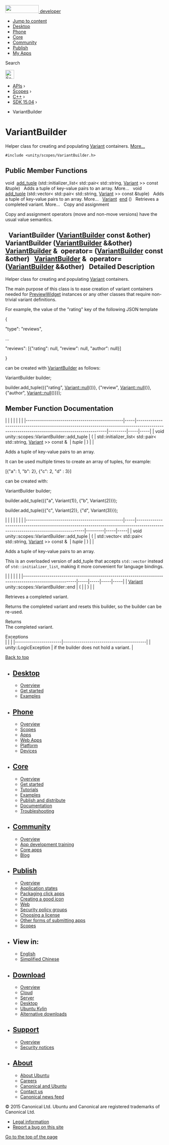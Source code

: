 <a href="https://developer.ubuntu.com/" class="logo-ubuntu"><img src="https://developer.ubuntu.com/assets/sites/ubuntu/latest/u/img/logos/logo-ubuntu-orange.svg" width="106" height="25" /> <span>developer</span></a>

-   [Jump to content](index.html#main-content)
-   [Desktop](https://developer.ubuntu.com/en/desktop/)
-   [Phone](https://developer.ubuntu.com/en/phone/)
-   [Core](https://developer.ubuntu.com/core)
-   [Community](https://developer.ubuntu.com/en/community/)
-   [Publish](https://developer.ubuntu.com/en/publish/)
-   [My Apps](https://myapps.developer.ubuntu.com/)

Search

<img src="https://developer.ubuntu.com/assets/sites/ubuntu/latest/u/img/search-white.svg" alt="Search" height="28" />

-   [APIs](../../../../index.html) ›
-   [Scopes](../../../index.html) ›
-   [C++](../../index.html) ›
-   [SDK 15.04](../index.html) ›

<!-- -->

-   VariantBuilder

VariantBuilder
==============

Helper class for creating and populating <a href="../unity.scopes.Variant/index.html" class="el" title="Simple variant class that can hold an integer, boolean, string, double, dictionary, array or null value. ">Variant</a> containers. [More...](index.html#details)

`#include <unity/scopes/VariantBuilder.h>`

<span id="pub-methods"></span> Public Member Functions
------------------------------------------------------

void 
<a href="index.html#a6636c251658079d95b2c9da9fac297d5" class="el">add_tuple</a> (std::initializer\_list&lt; std::pair&lt; std::string, <a href="../unity.scopes.Variant/index.html" class="el">Variant</a> &gt;&gt; const &tuple)
 
Adds a tuple of key-value pairs to an array. More...
 
void 
<a href="index.html#aea54406435e03542d10da70cd04a6b80" class="el">add_tuple</a> (std::vector&lt; std::pair&lt; std::string, <a href="../unity.scopes.Variant/index.html" class="el">Variant</a> &gt;&gt; const &tuple)
 
Adds a tuple of key-value pairs to an array. More...
 
<a href="../unity.scopes.Variant/index.html" class="el">Variant</a> 
<a href="index.html#abc6c1133cffc6730df7470185460e802" class="el">end</a> ()
 
Retrieves a completed variant. More...
 
Copy and assignment

Copy and assignment operators (move and non-move versions) have the usual value semantics.

<span id="a454b3668e3638bab21dba637ed2bc024" class="anchor"></span>  
**VariantBuilder** (<a href="index.html" class="el">VariantBuilder</a> const &other)
 
<span id="a8cec9964e9837d3685d339ceb7852404" class="anchor"></span>  
**VariantBuilder** (<a href="index.html" class="el">VariantBuilder</a> &&other)
 
<span id="a6f3f9a796ad583e2c66b25637d60b45b" class="anchor"></span> <a href="index.html" class="el">VariantBuilder</a> & 
**operator=** (<a href="index.html" class="el">VariantBuilder</a> const &other)
 
<span id="acf76f6ae2481c10c016abb2ae827a6d1" class="anchor"></span> <a href="index.html" class="el">VariantBuilder</a> & 
**operator=** (<a href="index.html" class="el">VariantBuilder</a> &&other)
 
<span id="details"></span>
Detailed Description
--------------------

Helper class for creating and populating <a href="../unity.scopes.Variant/index.html" class="el" title="Simple variant class that can hold an integer, boolean, string, double, dictionary, array or null value. ">Variant</a> containers.

The main purpose of this class is to ease creation of variant containers needed for <a href="../unity.scopes.PreviewWidget/index.html" class="el" title="A widget for a preview. ">PreviewWidget</a> instances or any other classes that require non-trivial variant definitions.

For example, the value of the "rating" key of the following JSON template

{

<span class="stringliteral">"type"</span>: <span class="stringliteral">"reviews"</span>,

...

<span class="stringliteral">"reviews"</span>: \[{<span class="stringliteral">"rating"</span>: null, <span class="stringliteral">"review"</span>: null, <span class="stringliteral">"author"</span>: null}\]

}

can be created with <a href="index.html" class="el" title="Helper class for creating and populating Variant containers. ">VariantBuilder</a> as follows:

VariantBuilder builder;

builder.add\_tuple({{<span class="stringliteral">"rating"</span>, <a href="../unity.scopes.Variant/index.html#a2bd2d5425fdec9af9340c22e3b47ac1c" class="code">Variant::null</a>())}, {<span class="stringliteral">"review"</span>, <a href="../unity.scopes.Variant/index.html#a2bd2d5425fdec9af9340c22e3b47ac1c" class="code">Variant::null</a>()}, {<span class="stringliteral">"author"</span>, <a href="../unity.scopes.Variant/index.html#a2bd2d5425fdec9af9340c22e3b47ac1c" class="code">Variant::null</a>()}});

Member Function Documentation
-----------------------------

<span id="a6636c251658079d95b2c9da9fac297d5" class="anchor"></span>
|                                                |     |                                                                                                                                             |         |     |     |
|------------------------------------------------|-----|---------------------------------------------------------------------------------------------------------------------------------------------|---------|-----|-----|
| void unity::scopes::VariantBuilder::add\_tuple | (   | std::initializer\_list&lt; std::pair&lt; std::string, <a href="../unity.scopes.Variant/index.html" class="el">Variant</a> &gt;&gt; const &  | *tuple* | )   |     |

Adds a tuple of key-value pairs to an array.

It can be used multiple times to create an array of tuples, for example:

\[{<span class="stringliteral">"a"</span>: 1, <span class="stringliteral">"b"</span>: 2}, {<span class="stringliteral">"c"</span>: 2, <span class="stringliteral">"d"</span> : 3}\]

can be created with:

VariantBuilder builder;

builder.add\_tuple({{<span class="stringliteral">"a"</span>, Variant(1)}, {<span class="stringliteral">"b"</span>, Variant(2)}});

builder.add\_tuple({{<span class="stringliteral">"c"</span>, Variant(2)}, {<span class="stringliteral">"d"</span>, Variant(3)}});

<span id="aea54406435e03542d10da70cd04a6b80" class="anchor"></span>
|                                                |     |                                                                                                                                  |         |     |     |
|------------------------------------------------|-----|----------------------------------------------------------------------------------------------------------------------------------|---------|-----|-----|
| void unity::scopes::VariantBuilder::add\_tuple | (   | std::vector&lt; std::pair&lt; std::string, <a href="../unity.scopes.Variant/index.html" class="el">Variant</a> &gt;&gt; const &  | *tuple* | )   |     |

Adds a tuple of key-value pairs to an array.

This is an overloaded version of add\_tuple that accepts `std::vector` instead of `std::initializer_list`, making it more convenient for language bindings.

<span id="abc6c1133cffc6730df7470185460e802" class="anchor"></span>
|                                                                                                        |     |     |     |     |
|--------------------------------------------------------------------------------------------------------|-----|-----|-----|-----|
| <a href="../unity.scopes.Variant/index.html" class="el">Variant</a> unity::scopes::VariantBuilder::end | (   |     | )   |     |

Retrieves a completed variant.

Returns the completed variant and resets this builder, so the builder can be re-used.

Returns  
The completed variant.

<!-- -->

Exceptions  
|                       |                                         |
|-----------------------|-----------------------------------------|
| unity::LogicException | if the builder does not hold a variant. |

[Back to top](index.html#)

-   [Desktop](https://developer.ubuntu.com/en/desktop/)
    ---------------------------------------------------

    -   [Overview](https://developer.ubuntu.com/en/desktop/)
    -   [Get started](http://snapcraft.io/?utm_source=developer.ubuntu.com&utm_medium=devportal&utm_term=snaps%20snapcraft%20desktop&utm_content=menu&utm_campaign=duc_snappers)
    -   [Examples](https://github.com/ubuntu/snappy-playpen)

-   [Phone](https://developer.ubuntu.com/en/phone/)
    -----------------------------------------------

    -   [Overview](https://developer.ubuntu.com/en/phone/)
    -   [Scopes](https://developer.ubuntu.com/en/phone/scopes/)
    -   [Apps](https://developer.ubuntu.com/en/phone/apps/)
    -   [Web Apps](https://developer.ubuntu.com/en/phone/web/)
    -   [Platform](https://developer.ubuntu.com/en/phone/platform/)
    -   [Devices](https://developer.ubuntu.com/en/phone/devices/)

-   [Core](https://developer.ubuntu.com/core)
    -----------------------------------------

    -   [Overview](https://developer.ubuntu.com/core)
    -   [Get started](https://developer.ubuntu.com/core/get-started)
    -   [Tutorials](https://developer.ubuntu.com/core/tutorials)
    -   [Examples](https://developer.ubuntu.com/core/examples)
    -   [Publish and distribute](https://developer.ubuntu.com/core/publish-and-distribute)
    -   [Documentation](https://developer.ubuntu.com/core/documentation)
    -   [Troubleshooting](https://developer.ubuntu.com/core/troubleshooting)

-   [Community](https://developer.ubuntu.com/en/community/)
    -------------------------------------------------------

    -   [Overview](https://developer.ubuntu.com/en/community/)
    -   [App development training](https://developer.ubuntu.com/en/community/training/)
    -   [Core apps](https://developer.ubuntu.com/en/community/core-apps/)
    -   [Blog](https://developer.ubuntu.com/en/community/blog/)

-   [Publish](https://developer.ubuntu.com/en/publish/)
    ---------------------------------------------------

    -   [Overview](https://developer.ubuntu.com/en/publish/)
    -   [Application states](https://developer.ubuntu.com/en/publish/application-states/)
    -   [Packaging click apps](https://developer.ubuntu.com/en/publish/packaging-click-apps/)
    -   [Creating a good icon](https://developer.ubuntu.com/en/publish/creating-a-good-icon/)
    -   [Web](https://developer.ubuntu.com/en/publish/web/)
    -   [Security policy groups](https://developer.ubuntu.com/en/publish/security-policy-groups/)
    -   [Choosing a license](https://developer.ubuntu.com/en/publish/choosing-a-license/)
    -   [Other forms of submitting apps](https://developer.ubuntu.com/en/publish/other-forms-of-submitting-apps/)
    -   [Scopes](https://developer.ubuntu.com/en/publish/scopes/)

-   View in:
    --------

    -   [English](index.html "Change to language: English")
    -   [Simplified Chinese](index.html "Change to language: Simplified Chinese")

-   [Download](http://ubuntu.com/download/)
    ---------------------------------------

    -   [Overview](http://ubuntu.com/download)
    -   [Cloud](http://ubuntu.com/download/cloud)
    -   [Server](http://ubuntu.com/download/server)
    -   [Desktop](http://ubuntu.com/download/desktop)
    -   [Ubuntu Kylin](http://ubuntu.com/download/ubuntu-kylin)
    -   [Alternative downloads](http://ubuntu.com/download/alternative-downloads)

-   [Support](http://ubuntu.com/support/)
    -------------------------------------

    -   [Overview](http://ubuntu.com/support)
    -   [Security notices](http://www.ubuntu.com/usn/)

-   [About](http://ubuntu.com/about/)
    ---------------------------------

    -   [About Ubuntu](http://ubuntu.com/about/about-ubuntu)
    -   [Careers](http://www.canonical.com/careers)
    -   [Canonical and Ubuntu](http://ubuntu.com/about/canonical-and-ubuntu)
    -   [Contact us](http://ubuntu.com/about/contact-us)
    -   [Canonical news feed](http://insights.ubuntu.com/feed/)

© 2015 Canonical Ltd. Ubuntu and Canonical are registered trademarks of Canonical Ltd.

-   [Legal information](http://www.ubuntu.com/legal)
-   [Report a bug on this site](https://bugs.launchpad.net/developer-ubuntu-com/)

<span class="accessibility-aid">[Go to the top of the page](index.html#)</span>
